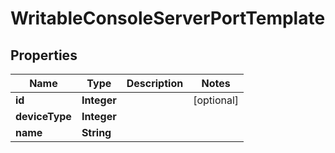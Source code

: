 # WritableConsoleServerPortTemplate

## Properties
Name | Type | Description | Notes
------------ | ------------- | ------------- | -------------
**id** | **Integer** |  |  [optional]
**deviceType** | **Integer** |  | 
**name** | **String** |  | 
